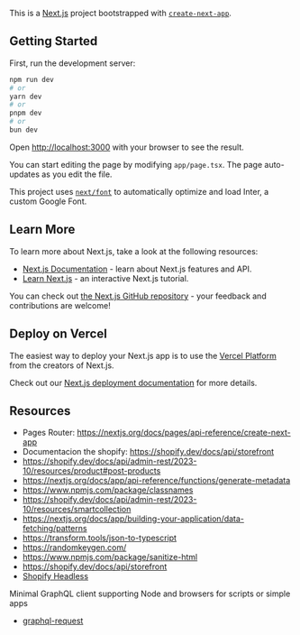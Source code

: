This is a [Next.js](https://nextjs.org/) project bootstrapped with [`create-next-app`](https://github.com/vercel/next.js/tree/canary/packages/create-next-app).

## Getting Started

First, run the development server:

```bash
npm run dev
# or
yarn dev
# or
pnpm dev
# or
bun dev
```

Open [http://localhost:3000](http://localhost:3000) with your browser to see the result.

You can start editing the page by modifying `app/page.tsx`. The page auto-updates as you edit the file.

This project uses [`next/font`](https://nextjs.org/docs/basic-features/font-optimization) to automatically optimize and load Inter, a custom Google Font.

## Learn More

To learn more about Next.js, take a look at the following resources:

- [Next.js Documentation](https://nextjs.org/docs) - learn about Next.js features and API.
- [Learn Next.js](https://nextjs.org/learn) - an interactive Next.js tutorial.

You can check out [the Next.js GitHub repository](https://github.com/vercel/next.js/) - your feedback and contributions are welcome!

## Deploy on Vercel

The easiest way to deploy your Next.js app is to use the [Vercel Platform](https://vercel.com/new?utm_medium=default-template&filter=next.js&utm_source=create-next-app&utm_campaign=create-next-app-readme) from the creators of Next.js.

Check out our [Next.js deployment documentation](https://nextjs.org/docs/deployment) for more details.

## Resources

- Pages Router: https://nextjs.org/docs/pages/api-reference/create-next-app
- Documentacion the shopify: https://shopify.dev/docs/api/storefront
- https://shopify.dev/docs/api/admin-rest/2023-10/resources/product#post-products
- https://nextjs.org/docs/app/api-reference/functions/generate-metadata
- https://www.npmjs.com/package/classnames
- https://shopify.dev/docs/api/admin-rest/2023-10/resources/smartcollection
- https://nextjs.org/docs/app/building-your-application/data-fetching/patterns
- https://transform.tools/json-to-typescript
- https://randomkeygen.com/
- https://www.npmjs.com/package/sanitize-html
- https://shopify.dev/docs/api/storefront
- [Shopify Headless](https://apps.shopify.com/headless?locale=es&search_id=0dd5a103-8e6e-4a34-b9a5-47280c898af4&surface_detail=headless&surface_inter_position=1&surface_intra_position=4&surface_type=search)

Minimal GraphQL client supporting Node and browsers for scripts or simple apps
- [graphql-request](https://www.npmjs.com/package/graphql-request)